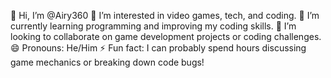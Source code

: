 👋 Hi, I’m @Airy360
👀 I’m interested in video games, tech, and coding.
🌱 I’m currently learning programming and improving my coding skills.
💞️ I’m looking to collaborate on game development projects or coding challenges.
😄 Pronouns: He/Him
⚡ Fun fact: I can probably spend hours discussing game mechanics or breaking down code bugs!

<!---
Airy360/Airy360 is a ✨ special ✨ repository because its `README.md` (this file) appears on your GitHub profile.
You can click the Preview link to take a look at your changes.
--->
